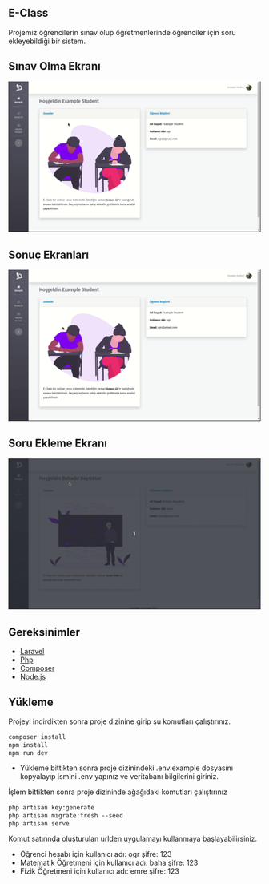 
## E-Class

Projemiz öğrencilerin sınav olup öğretmenlerinde öğrenciler için soru ekleyebildiği bir sistem.

## Sınav Olma Ekranı
![Sınav Olma Ekranı](demo/take-exam.gif)

## Sonuç Ekranları
![Sonuç Ekranları](demo/check-results.gif)

## Soru Ekleme Ekranı
![Soru Ekleme Ekranı](demo/add-question.gif)

## Gereksinimler

- [Laravel](https://laravel.com/docs/6.x#installation)
- [Php](https://www.apachefriends.org/tr/index.html)
- [Composer](https://getcomposer.org/doc/00-intro.md)
- [Node.js](https://nodejs.org/en/download/)

## Yükleme
Projeyi indirdikten sonra proje dizinine girip şu komutları çalıştırınız.
    
    composer install
    npm install
    npm run dev

- Yükleme bittikten sonra proje dizinindeki .env.example dosyasını kopyalayıp ismini .env yapınız ve veritabanı bilgilerini giriniz.

İşlem bittikten sonra proje dizininde ağağıdaki komutları çalıştırınız
    
    php artisan key:generate
    php artisan migrate:fresh --seed
    php artisan serve
    
Komut satırında oluşturulan urlden uygulamayı kullanmaya başlayabilirsiniz.

- Öğrenci hesabı için kullanıcı adı: ogr şifre: 123
- Matematik Öğretmeni için kullanıcı adı: baha şifre: 123
- Fizik Öğretmeni için kullanıcı adı: emre şifre: 123

